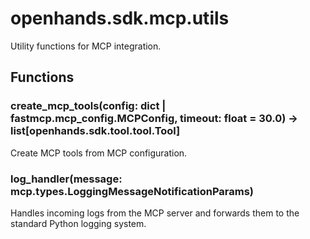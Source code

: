 # openhands.sdk.mcp.utils

Utility functions for MCP integration.

## Functions

### create_mcp_tools(config: dict | fastmcp.mcp_config.MCPConfig, timeout: float = 30.0) -> list[openhands.sdk.tool.tool.Tool]

Create MCP tools from MCP configuration.

### log_handler(message: mcp.types.LoggingMessageNotificationParams)

Handles incoming logs from the MCP server and forwards them
to the standard Python logging system.

